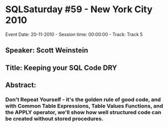 # SQLSaturday #59 - New York City 2010
Event Date: 20-11-2010 - Session time: 00:00:00 - Track: Track 5
## Speaker: Scott Weinstein
## Title: Keeping your SQL Code DRY 
## Abstract:
### Don't Repeat Yourself  - it's the golden rule of good code, and with Common Table Expressions, Table Values Functions, and the APPLY operator, we'll show how well structured code can be created without stored procedures.

